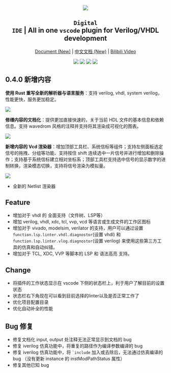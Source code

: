 <div align="center">
<img src="./images/icon.png"/>

## <code>Digital IDE</code> | All in one <code>vscode</code> plugin for Verilog/VHDL development


[Document (New)](https://sterben.nitcloud.cn/) | [中文文档 (New)](https://sterben.nitcloud.cn/zh/) | [Bilibili Video](https://www.bilibili.com/video/BV1t14y1179V/?spm_id_from=333.999.0.0)

![](https://img.shields.io/badge/version-0.4.0-purple)
![](https://img.shields.io/badge/Verilog-support-green)
![](https://img.shields.io/badge/VHDL-support-green)
![](https://img.shields.io/badge/SystemVerilog-support-green)

</div>

## 0.4.0 新增内容

**使用 Rust 重写全新的解析器与语言服务**：支持 verilog, vhdl, system verilog，性能更快，服务更加稳定。

![](./figures/lsp.png)

**修缮内容的文档化**：提供更加直接快速的，关于当前 HDL 文件的基本信息和依赖信息。支持 wavedrom 风格的注释并支持将其渲染成可视化的图表。

![](./figures/doc.png)

**新增内容的 Vcd 渲染器**：增加顶部工具栏、系统信标等组件；支持左侧面板选定信号的拖拽、分组等功能、支持按住 shift 连续选中一片信号并进行增加和删除操作；支持基于系统信标建立相对坐标系；顶部工具栏支持选中信号的显示数字的进制转换，渲染模态切换，支持将信号渲染为模拟量。

![](./figures/vcd.png)


- 全新的 Netlist 渲染器

## Feature
- 增加对于 vhdl 的 全面支持（文件树、LSP等）
- 增加 verilog, vhdl, xdc, tcl, vvp, vcd 等语言或生成文件的工作区图标
- 增加对于 vivado, modelsim, verilator 的支持，用户可以通过设置 `function.lsp.linter.vhdl.diagnostor`(设置 vhdl) 和 `function.lsp.linter.vlog.diagnostor`(设置 verilog) 来使用这些第三方工具的仿真和自动纠错。
- 增加对于 TCL, XDC, VVP 等脚本的 LSP 和 语法高亮 支持。

## Change
- 将插件的工作状态显示在 vscode 下侧的状态栏上，利于用户了解目前的设置状态
- 状态栏右下角现在可以看到目前选择的linter以及是否正常工作了
- 优化项目配置目录
- 优化自动补全的性能

## Bug 修复
- 修复文档化 input, output 处注释无法正常显示到文档的 bug
- 修复 iverilog 仿真功能中，将重复的路径作为编译参数编译的 bug
- 修复 iverilog 仿真功能中，将 <code>`include</code> 加入或去除后，无法通过仿真编译的 bug （没有更新 instance 的 instModPathStatus 属性）
- 修复其他已知 bug
